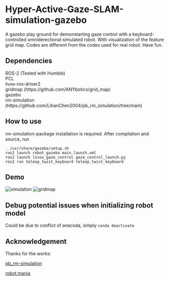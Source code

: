 # Hyper-Active-Gaze-SLAM-simulation-gazebo

A gazebo play ground for demonstarting gaze control with a keyboard-controlled omniderectional simulated robot. With visualization of the feature grid map. Codes are different from the codes used for real robot. Have fun.

## Dependencies

<p>ROS-2 (Tested with Humble)
<br>PCL
<br>livox-ros-driver2
<br>gridmap (https://github.com/ANYbotics/grid_map)
<br>gazebo
<br>rm-simulation (https://github.com/LihanChen2004/pb_rm_simulation/tree/main)</p>

## How to use
rm-simulation-package installation is required. After compilation and source, run
```
. /usr/share/gazebo/setup.sh
ros2 launch robot_gazebo main.launch.xml
ros2 launch livox_gaze_control gaze_control_launch.py
ros2 run teleop_twist_keyboard teleop_twist_keyboard
```
## Demo
![simulation](https://github.com/user-attachments/assets/e7ce0e1a-79b1-463c-9e4d-65c77707cde4)
![gridmap](https://github.com/user-attachments/assets/f99d96e8-58ab-44e3-8153-61e11401f2e0)

## Debug potential issues when initializing robot model 
Could be due to conflict of anacoda, simply `conda deactivate`

## Acknowledgement

Thanks for the works:  

[pb_rm-simulation](https://github.com/LihanChen2004/pb_rm_simulation/tree/main)

[robot mania](https://www.youtube.com/watch?v=76cEpo0pFYU)
